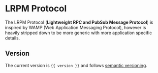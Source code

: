 # LRPM Protocol

The LRPM Protocol (**Lightweight RPC and PubSub Message Protocol**) is inspired by WAMP (Web Application Messaging Protocol),
however is heavily stripped down to be more generic with more application 
specific details.

## Version

The current version is `{{ version }}` and follows [semantic versioning](https://semver.org).
